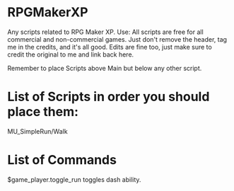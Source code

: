 # RPGMakerXP
Any scripts related to RPG Maker XP. 
Use: All scripts are free for all commercial and non-commercial games. 
Just don't remove the header, tag me in the credits, and it's all good. 
Edits are fine too, just make sure to credit the original to me and link back here.

Remember to place Scripts above Main but below any other script.


# List of Scripts in order you should place them:
MU_SimpleRun/Walk

# List of Commands
$game_player.toggle_run       toggles dash ability.
